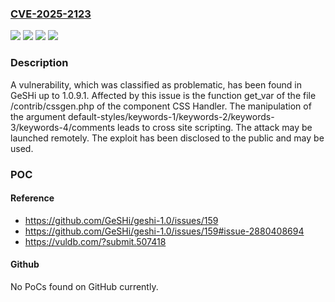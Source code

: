 ### [CVE-2025-2123](https://cve.mitre.org/cgi-bin/cvename.cgi?name=CVE-2025-2123)
![](https://img.shields.io/static/v1?label=Product&message=GeSHi&color=blue)
![](https://img.shields.io/static/v1?label=Version&message=%3D%201.0.9.0%20&color=brighgreen)
![](https://img.shields.io/static/v1?label=Vulnerability&message=Code%20Injection&color=brighgreen)
![](https://img.shields.io/static/v1?label=Vulnerability&message=Cross%20Site%20Scripting&color=brighgreen)

### Description

A vulnerability, which was classified as problematic, has been found in GeSHi up to 1.0.9.1. Affected by this issue is the function get_var of the file /contrib/cssgen.php of the component CSS Handler. The manipulation of the argument default-styles/keywords-1/keywords-2/keywords-3/keywords-4/comments leads to cross site scripting. The attack may be launched remotely. The exploit has been disclosed to the public and may be used.

### POC

#### Reference
- https://github.com/GeSHi/geshi-1.0/issues/159
- https://github.com/GeSHi/geshi-1.0/issues/159#issue-2880408694
- https://vuldb.com/?submit.507418

#### Github
No PoCs found on GitHub currently.

